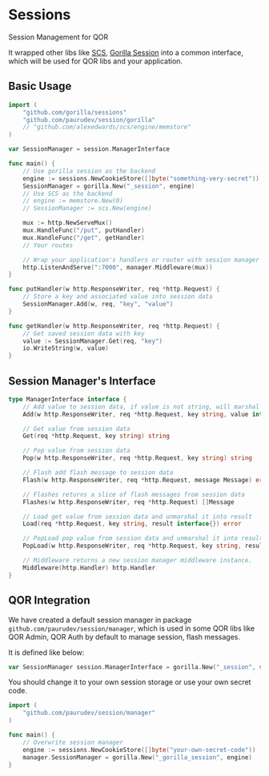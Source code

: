 # Sessions

Session Management for QOR

It wrapped other libs like [SCS](https://github.com/alexedwards/scs), [Gorilla Session](http://www.gorillatoolkit.org/pkg/sessions) into a common interface, which will be used for QOR libs and your application.

## Basic Usage

```go
import (
	"github.com/gorilla/sessions"
	"github.com/paurudev/session/gorilla"
	// "github.com/alexedwards/scs/engine/memstore"
)

var SessionManager = session.ManagerInterface

func main() {
	// Use gorilla session as the backend
	engine := sessions.NewCookieStore([]byte("something-very-secret"))
	SessionManager = gorilla.New("_session", engine)
	// Use SCS as the backend
	// engine := memstore.New(0)
	// SessionManager := scs.New(engine)

	mux := http.NewServeMux()
	mux.HandleFunc("/put", putHandler)
	mux.HandleFunc("/get", getHandler)
	// Your routes

	// Wrap your application's handlers or router with session manager's middleware
	http.ListenAndServe(":7000", manager.Middleware(mux))
}

func putHandler(w http.ResponseWriter, req *http.Request) {
	// Store a key and associated value into session data
	SessionManager.Add(w, req, "key", "value")
}

func getHandler(w http.ResponseWriter, req *http.Request) {
	// Get saved session data with key
	value := SessionManager.Get(req, "key")
	io.WriteString(w, value)
}
```

## Session Manager's Interface

```go
type ManagerInterface interface {
	// Add value to session data, if value is not string, will marshal it into JSON encoding and save it into session data.
	Add(w http.ResponseWriter, req *http.Request, key string, value interface{}) error

	// Get value from session data
	Get(req *http.Request, key string) string

	// Pop value from session data
	Pop(w http.ResponseWriter, req *http.Request, key string) string

	// Flash add flash message to session data
	Flash(w http.ResponseWriter, req *http.Request, message Message) error

	// Flashes returns a slice of flash messages from session data
	Flashes(w http.ResponseWriter, req *http.Request) []Message

	// Load get value from session data and unmarshal it into result
	Load(req *http.Request, key string, result interface{}) error

	// PopLoad pop value from session data and unmarshal it into result
	PopLoad(w http.ResponseWriter, req *http.Request, key string, result interface{}) error

	// Middleware returns a new session manager middleware instance.
	Middleware(http.Handler) http.Handler
}
```

## QOR Integration

We have created a default session manager in package `github.com/paurudev/session/manager`, which is used in some QOR libs like QOR Admin, QOR Auth by default to manage session, flash messages.

It is defined like below:

```go
var SessionManager session.ManagerInterface = gorilla.New("_session", sessions.NewCookieStore([]byte("secret")))
```

You should change it to your own session storage or use your own secret code.

```go
import (
	"github.com/paurudev/session/manager"
)

func main() {
	// Overwrite session manager
	engine := sessions.NewCookieStore([]byte("your-own-secret-code"))
	manager.SessionManager = gorilla.New("_gorilla_session", engine)
}
```
